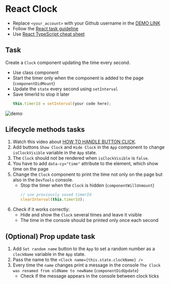 # React Clock

- Replace `<your_account>` with your Github username in the
  [DEMO LINK](https://AndriySimyachenko.github.io/react_clock/)
- Follow the [React task guideline](https://github.com/mate-academy/react_task-guideline#react-tasks-guideline)
- Use [React TypeScript cheat sheet](https://mate-academy.github.io/fe-program/js/extra/react-typescript)

## Task

Create a `Clock` component updating the time every second.

- Use class component
- Start the timer only when the component is added to the page (`componentDidMount`)
- Update the `state` every second using `setInterval`
- Save timerId to stop it later
  ```js
  this.timerId = setInterval(your code here);
  ```

![demo](./screenshot.png)

## Lifecycle methods tasks

1. Watch this video about [HOW TO HANDLE BUTTON CLICK](https://youtu.be/87RkHpYMDXI).
1. Add buttons `Show Clock` and `Hide Clock` in the `App` component to change `isClockVisible` variable in the `App` state.
1. The `Clock` should not be rendered when `isClockVisible` is `false`.
1. You have to add `data-cy="time"` attribute to the element, which show time on the page
1. Change the `Clock` component to print the time not only on the page but also in the `DevTools` console.
   - Stop the timer when the `Clock` is hidden (`componentWillUnmount`)
     ```js
     // use previously saved timerId
     clearInterval(this.timerId);
     ```
1. Check if it works correctly:
   - Hide and show the `Clock` several times and leave it visible
   - The time in the console should be printed only once each second

## (Optional) Prop update task

1. Add `Set random name` button to the `App` to set a random number as a `clockName` variable in the `App` state.
1. Pass the name to the `<Clock name={this.state.clockName} />`
1. Every time the `name` changes print a message in the console `The Clock was renamed from oldName to newName` (`componentDidUpdate`)
   - Check if the message appears in the console between clock ticks
